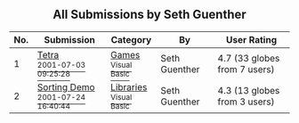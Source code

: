 ﻿<div align="center">

## All Submissions by Seth Guenther

</div>

No.  | Submission | Category | By   | User Rating
---- | ---------- | -------- | ---- | -----------
1 | [Tetra<br /><sup>2001-07-03 09:25:28</sup>](https://github.com/Planet-Source-Code/seth-guenther-tetra__1-24658) | [Games<br /><sup>Visual Basic</sup>](../ByCategory/games__1-38.md) | Seth Guenther | 4.7 (33 globes from 7 users)
2 | [Sorting Demo<br /><sup>2001-07-24 16:40:44</sup>](https://github.com/Planet-Source-Code/seth-guenther-sorting-demo__1-25381) | [Libraries<br /><sup>Visual Basic</sup>](../ByCategory/libraries__1-49.md) | Seth Guenther | 4.3 (13 globes from 3 users)
